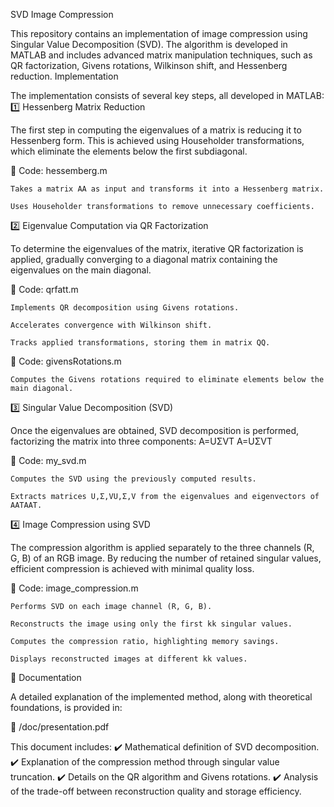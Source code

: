 SVD Image Compression

This repository contains an implementation of image compression using Singular Value Decomposition (SVD). The algorithm is developed in MATLAB and includes advanced matrix manipulation techniques, such as QR factorization, Givens rotations, Wilkinson shift, and Hessenberg reduction.
Implementation

The implementation consists of several key steps, all developed in MATLAB:
1️⃣ Hessenberg Matrix Reduction

The first step in computing the eigenvalues of a matrix is reducing it to Hessenberg form. This is achieved using Householder transformations, which eliminate the elements below the first subdiagonal.

📌 Code: hessemberg.m

    Takes a matrix AA as input and transforms it into a Hessenberg matrix.

    Uses Householder transformations to remove unnecessary coefficients.

2️⃣ Eigenvalue Computation via QR Factorization

To determine the eigenvalues of the matrix, iterative QR factorization is applied, gradually converging to a diagonal matrix containing the eigenvalues on the main diagonal.

📌 Code: qrfatt.m

    Implements QR decomposition using Givens rotations.

    Accelerates convergence with Wilkinson shift.

    Tracks applied transformations, storing them in matrix QQ.

📌 Code: givensRotations.m

    Computes the Givens rotations required to eliminate elements below the main diagonal.

3️⃣ Singular Value Decomposition (SVD)

Once the eigenvalues are obtained, SVD decomposition is performed, factorizing the matrix into three components:
A=UΣVT
A=UΣVT

📌 Code: my_svd.m

    Computes the SVD using the previously computed results.

    Extracts matrices U,Σ,VU,Σ,V from the eigenvalues and eigenvectors of AATAAT.

4️⃣ Image Compression using SVD

The compression algorithm is applied separately to the three channels (R, G, B) of an RGB image. By reducing the number of retained singular values, efficient compression is achieved with minimal quality loss.

📌 Code: image_compression.m

    Performs SVD on each image channel (R, G, B).

    Reconstructs the image using only the first kk singular values.

    Computes the compression ratio, highlighting memory savings.

    Displays reconstructed images at different kk values.

📄 Documentation

A detailed explanation of the implemented method, along with theoretical foundations, is provided in:

📌 /doc/presentation.pdf

This document includes:
✔️ Mathematical definition of SVD decomposition.
✔️ Explanation of the compression method through singular value truncation.
✔️ Details on the QR algorithm and Givens rotations.
✔️ Analysis of the trade-off between reconstruction quality and storage efficiency.
